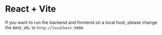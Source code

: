 # React + Vite


If you want to run the backend and frontend on a local host, please change the `BASE_URL` to `http://localhost:5000`.
